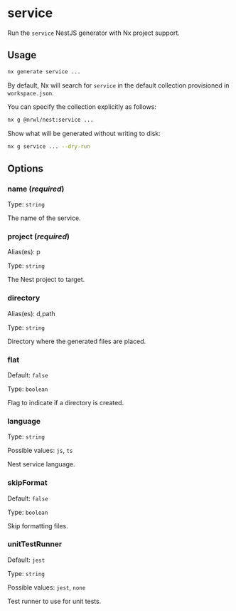# service

Run the `service` NestJS generator with Nx project support.

## Usage

```bash
nx generate service ...
```

By default, Nx will search for `service` in the default collection provisioned in `workspace.json`.

You can specify the collection explicitly as follows:

```bash
nx g @nrwl/nest:service ...
```

Show what will be generated without writing to disk:

```bash
nx g service ... --dry-run
```

## Options

### name (_**required**_)

Type: `string`

The name of the service.

### project (_**required**_)

Alias(es): p

Type: `string`

The Nest project to target.

### directory

Alias(es): d,path

Type: `string`

Directory where the generated files are placed.

### flat

Default: `false`

Type: `boolean`

Flag to indicate if a directory is created.

### language

Type: `string`

Possible values: `js`, `ts`

Nest service language.

### skipFormat

Default: `false`

Type: `boolean`

Skip formatting files.

### unitTestRunner

Default: `jest`

Type: `string`

Possible values: `jest`, `none`

Test runner to use for unit tests.
